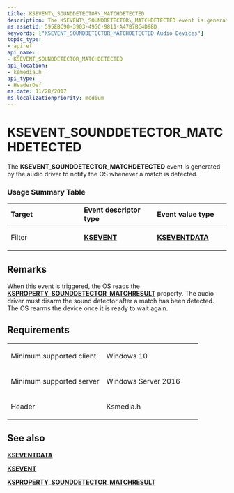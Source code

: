```yaml
---
title: KSEVENT\_SOUNDDETECTOR\_MATCHDETECTED
description: The KSEVENT\_SOUNDDETECTOR\_MATCHDETECTED event is generated by the audio driver to notify the OS whenever a match is detected.
ms.assetid: 595EBC90-3903-495C-9811-A47B7BC4D98D
keywords: ["KSEVENT_SOUNDDETECTOR_MATCHDETECTED Audio Devices"]
topic_type:
- apiref
api_name:
- KSEVENT_SOUNDDETECTOR_MATCHDETECTED
api_location:
- ksmedia.h
api_type:
- HeaderDef
ms.date: 11/28/2017
ms.localizationpriority: medium
---
```


# KSEVENT\_SOUNDDETECTOR\_MATCHDETECTED


The **KSEVENT\_SOUNDDETECTOR\_MATCHDETECTED** event is generated by the audio driver to notify the OS whenever a match is detected.

### <span id="usage_summary_table"></span><span id="USAGE_SUMMARY_TABLE"></span>Usage Summary Table

<table>
<colgroup>
<col width="33%" />
<col width="33%" />
<col width="33%" />
</colgroup>
<thead>
<tr class="header">
<th align="left">Target</th>
<th align="left">Event descriptor type</th>
<th align="left">Event value type</th>
</tr>
</thead>
<tbody>
<tr class="odd">
<td align="left"><p>Filter</p></td>
<td align="left"><p><a href="https://docs.microsoft.com/previous-versions/ff561744(v=vs.85)" data-raw-source="[&lt;strong&gt;KSEVENT&lt;/strong&gt;](https://docs.microsoft.com/previous-versions/ff561744(v=vs.85))"><strong>KSEVENT</strong></a></p></td>
<td align="left"><p><a href="https://docs.microsoft.com/windows-hardware/drivers/ddi/ks/ns-ks-kseventdata" data-raw-source="[&lt;strong&gt;KSEVENTDATA&lt;/strong&gt;](https://docs.microsoft.com/windows-hardware/drivers/ddi/ks/ns-ks-kseventdata)"><strong>KSEVENTDATA</strong></a></p></td>
</tr>
</tbody>
</table>

 

Remarks
-------

When this event is triggered, the OS reads the [**KSPROPERTY\_SOUNDDETECTOR\_MATCHRESULT**](ksproperty-sounddetector-matchresult.md) property. The audio driver must disarm the sound detector after a match has been detected. The OS rearms the device once it is ready to wait again.

Requirements
------------

<table>
<colgroup>
<col width="50%" />
<col width="50%" />
</colgroup>
<tbody>
<tr class="odd">
<td align="left"><p>Minimum supported client</p></td>
<td align="left"><p>Windows 10</p></td>
</tr>
<tr class="even">
<td align="left"><p>Minimum supported server</p></td>
<td align="left"><p>Windows Server 2016</p></td>
</tr>
<tr class="odd">
<td align="left"><p>Header</p></td>
<td align="left">Ksmedia.h</td>
</tr>
</tbody>
</table>

## <span id="see_also"></span>See also


[**KSEVENTDATA**](https://docs.microsoft.com/windows-hardware/drivers/ddi/ks/ns-ks-kseventdata)

[**KSEVENT**](https://docs.microsoft.com/previous-versions/ff561744(v=vs.85))

[**KSPROPERTY\_SOUNDDETECTOR\_MATCHRESULT**](ksproperty-sounddetector-matchresult.md)

 

 






